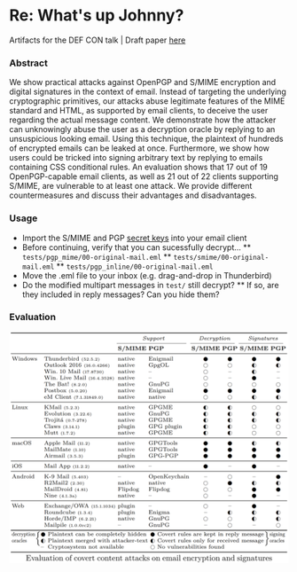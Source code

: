 # Re: What's up Johnny?
Artifacts for the DEF CON talk | Draft paper [here](https://arxiv.org/abs/1904.07550)

### Abstract

We show practical attacks against OpenPGP and S/MIME encryption and digital signatures in the context of email. Instead of targeting the underlying cryptographic primitives, our attacks abuse legitimate features of the MIME standard and HTML, as supported by email clients, to deceive the user regarding the actual message content. We demonstrate how the attacker can unknowingly abuse the user as a decryption oracle by replying to an unsuspicious looking email. Using this technique, the plaintext of hundreds of encrypted emails can be leaked at once. Furthermore, we show how users could be tricked into signing arbitrary text by replying to emails containing CSS conditional rules. An evaluation shows that 17 out of 19 OpenPGP-capable email clients, as well as 21 out of 22 clients supporting S/MIME, are vulnerable to at least one attack. We provide different countermeasures and discuss their advantages and disadvantages.

### Usage

* Import the S/MIME and PGP [secret keys](assets/secret-keys) into your email client
* Before continuing, verify that you can sucessfully decrypt...
** `tests/pgp_mime/00-original-mail.eml`
** `tests/smime/00-original-mail.eml`
** `tests/pgp_inline/00-original-mail.eml`
* Move the .eml file to your inbox (e.g. drag-and-drop in Thunderbird)
* Do the modified multipart messages in `test/` still decrypt?
** If so, are they included in reply messages? Can you hide them?

### Evaluation
![Evaluation of OpenPGP and S/MIME capable email clients](assets/evaluation.png)
